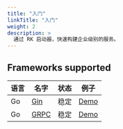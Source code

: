 ```yaml
---
title: "入门"
linkTitle: "入门"
weight: 2
description: >
  通过 RK 启动器，快速构建企业级别的服务。
---
```



## Frameworks supported
| 语言 | 名字 | 状态 | 例子 |
| ---- | ---- | ---- | ---- |
| Go | [Gin](https://github.com/gin-gonic/gin)| 稳定 | [Demo](https://github.com/rookie-ninja/rk-demo/gin/getting-started) |
| Go | [GRPC](https://grpc.io/docs/languages/go/) | 稳定 | [Demo](https://github.com/rookie-ninja/rk-demo/grpc/getting-started) |